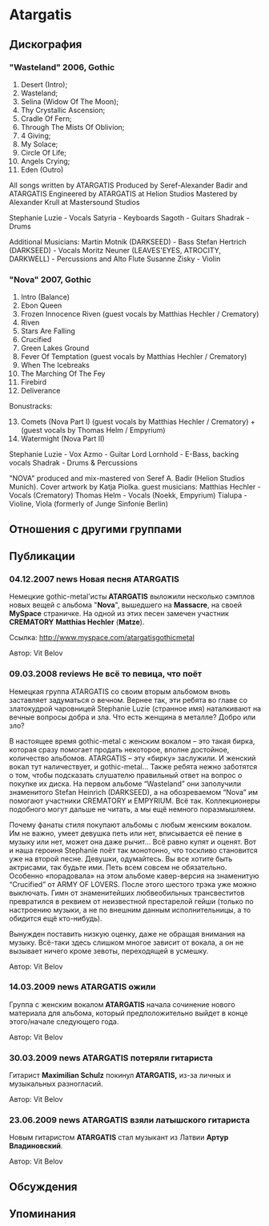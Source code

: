 # Atargatis



## Дискография

### "Wasteland" 2006, Gothic

1. Desert (Intro); 
2. Wasteland; 
3. Selina (Widow Of The Moon); 
4. Thy Crystallic Ascension; 
5. Cradle Of Fern; 
6. Through The Mists Of Oblivion; 
7. 4 Giving; 
8. My Solace; 
9. Circle Of Life; 
10. Angels Crying; 
11. Eden (Outro)

All songs written by ATARGATIS
Produced by Seref-Alexander Badir and ATARGATIS
Engineered by ATARGATIS at Helion Studios
Mastered by Alexander Krull at Mastersound Studios

Stephanie Luzie - Vocals
Satyria - Keyboards
Sagoth - Guitars
Shadrak - Drums

Additional Musicians:
Martin Motnik (DARKSEED) - Bass
Stefan Hertrich (DARKSEED) - Vocals
Moritz Neuner (LEAVES'EYES, ATROCITY, DARKWELL) - Percussions and Alto Flute
Susanne Zisky - Violin

### "Nova" 2007, Gothic

01. Intro (Balance)
02. Ebon Queen
03. Frozen Innocence Riven (guest vocals by Matthias Hechler / Crematory)
04. Riven
05. Stars Are Falling
06. Crucified
07. Green Lakes Ground
08. Fever Of Temptation (guest vocals by Matthias Hechler / Crematory)
09. When The Icebreaks
10. The Marching Of The Fey
11. Firebird
12. Deliverance

Bonustracks:

13. Comets (Nova Part I) (guest vocals by Matthias Hechler / Crematory) + (guest vocals by Thomas Helm / Empyrium)
14. Watermight (Nova Part II)

Stephanie Luzie - Vox
Azmo - Guitar
Lord Lornhold - E-Bass, backing vocals
Shadrak - Drums & Percussions

"NOVA" produced and mix-mastered von Seref A. Badir (Helion Studios Munich).
Cover artwork by Katja Piolka.
guest musicians:
Matthias Hechler - Vocals (Crematory)
Thomas Helm - Vocals (Noekk, Empyrium)
Tialupa - Violine, Viola (formerly of Junge Sinfonie Berlin)


## Отношения с другими группами


## Публикации

### 04.12.2007 news Новая песня ATARGATIS

<P>Немецкие gothic-metal'исты<STRONG> ATARGATIS</STRONG> выложили несколько сэмплов новых вещей с альбома "<STRONG>Nova</STRONG>", вышедшего&nbsp;на <STRONG>Massacre</STRONG>, на своей <STRONG>MySpace</STRONG> страничке. На одной из этих песен замечен участник <STRONG>CREMATORY</STRONG> <STRONG>Matthias Hechler</STRONG> (<B>Matze</B>).</P>
<P>Ссылка: <A href="http://www.myspace.com/atargatisgothicmetal">http://www.myspace.com/atargatisgothicmetal</A></P>
Автор: Vit Belov

### 09.03.2008 reviews Не всё то певица, что поёт

<P>Немецкая группа ATARGATIS со своим вторым альбомом вновь заставляет задуматься о вечном. Вернее так, эти ребята во главе со златокудрой чаровницей Stephanie Luzie (странное имя) наталкивают на вечные вопросы добра и зла. Что есть женщина в металле? Добро или зло?</P>
<P>В настоящее время gothic-metal с женским вокалом – это такая бирка, которая сразу помогает продать некоторое, вполне достойное, количество альбомов. ATARGATIS – эту «бирку» заслужили. И женский вокал тут наличествует, и gothic-metal… Также ребята нежно заботятся о том, чтобы подсказать слушателю правильный ответ на вопрос о покупке их диска. На первом альбоме “Wasteland” они заполучили знаменитого Stefan Heinrich (DARKSEED), а на обозреваемом “Nova” им помогают участники CREMATORY и EMPYRIUM. Всё так. Коллекционеры подобного могут дальше не читать, а мы ещё немного поразмышляем.</P>
<P>Почему фанаты стиля покупают альбомы с любым женским вокалом. Им не важно, умеет девушка петь или нет, вписывается её пение в музыку или нет, может она даже рычит… Всё равно купят и оценят. Вот и наша героиня Stephanie поёт так монотонно, что тоскливо становится уже на второй песне. Девушки, одумайтесь. Вы все хотите быть актрисами, так будьте ими. Петь всем совсем не обязательно. Особенно «порадовала» на этом альбоме кавер-версия на знаменитую “Crucified” от ARMY OF LOVERS. После этого шестого трэка уже можно выключать. Гимн от знаменитейших любвеобильных трансвеститов превратился в реквием от неизвестной престарелой гейши (только по настроению музыки, а не по внешним данным исполнительницы, а то обидится ещё кто-нибудь).</P>
<P>Вынужден поставить низкую оценку, даже не обращая внимания на музыку. Всё-таки здесь слишком многое зависит от вокала, а он не вызывает ничего кроме зевоты, переходящей в усмешку.</P>
Автор: Vit Belov

### 14.03.2009 news ATARGATIS ожили

<P>Группа с женским вокалом<STRONG> ATARGATIS</STRONG> начала сочинение нового материала для альбома, который предположительно выйдет в конце этого/начале следующего года.</P>
Автор: Vit Belov

### 30.03.2009 news ATARGATIS потеряли гитариста

<P>Гитарист <STRONG>Maximilian Schulz</STRONG> покинул<STRONG> ATARGATIS,</STRONG> из-за личных и музыкальных разногласий.</P>
Автор: Vit Belov

### 23.06.2009 news ATARGATIS взяли латышского гитариста

<P>Новым гитаристом <STRONG>ATARGATIS</STRONG> стал музыкант из Латвии <STRONG>Артур Владиновский</STRONG>.</P>
Автор: Vit Belov


## Обсуждения


## Упоминания

